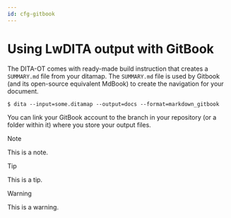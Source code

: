 ```yaml
---
id: cfg-gitbook
---
```


# Using LwDITA output with GitBook

The DITA-OT comes with ready-made build instruction that creates a `SUMMARY.md` file from your ditamap. The `SUMMARY.md` file is used by Gitbook (and its open-source equivalent MdBook) to create the navigation for your document.
```
$ dita --input=some.ditamap --output=docs --format=markdown_gitbook
```
You can link your GitBook account to the branch in your repository (or a folder within it) where you store your output files.

> [!NOTE]
>  This is a note.

> [!TIP]
>  This is a tip.

> [!WARNING]
>  This is a warning.